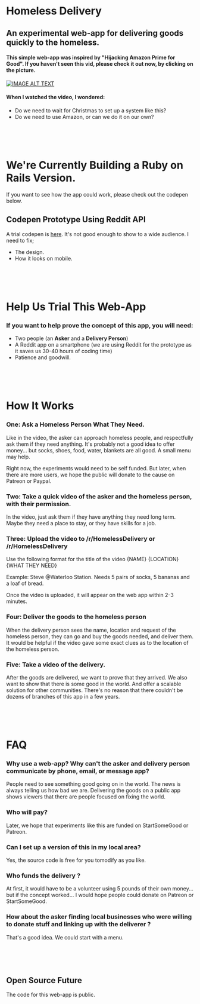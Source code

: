 # Homeless Delivery 

## An experimental web-app for delivering goods quickly to the homeless. 

#### This simple web-app was inspired by "Hijacking Amazon Prime for Good". If you haven't seen this vid, please check it out now, by clicking on the picture. 

[![IMAGE ALT TEXT](https://i.imgur.com/zydzS9B.png)](http://www.youtube.com/watch?v=8oKl_qDJHt4 "Video Title")

#### When I watched the video, I wondered:

- Do we need to wait for Christmas to set up a system like this?
- Do we need to use Amazon, or can we do it on our own?

<br/><br/><br/>

# We're Currently Building a Ruby on Rails Version. 

If you want to see how the app could work, please check out the codepen below. 


## Codepen Prototype Using Reddit API

A trial codepen is [here](https://codepen.io/Teeke/live/XWXqdLN). It's not good enough to show to a wide audience. I need to fix;

- The design. 
- How it looks on mobile.


<br/><br/><br/>

# Help Us Trial This Web-App

### If you want to help prove the concept of this app, you will need:

- Two people (an **Asker** and a **Delivery Person**)
- A Reddit app on a smartphone (we are using Reddit for the prototype as it saves us 30-40 hours of coding time)
- Patience and goodwill. 

<br/><br/><br/>

# How It Works

### One: Ask a Homeless Person What They Need. 

Like in the video, the asker can approach homeless people, and respectfully ask them if they need anything. It's probably not a good idea to offer money... but socks, shoes, food, water, blankets are all good. A small menu may help. 

Right now, the experiments would need to be self funded. But later, when there are more users, we hope the public will donate to the cause on Patreon or Paypal.  

### Two: Take a quick video of the asker and the homeless person, with their permission.

In the video, just ask them if they have anything they need long term. Maybe they need a place to stay, or they have skills for a job. 

### Three: Upload the video to /r/HomelessDelivery or /r/HomelessDelivery

Use the following format for the title of the video {NAME} {LOCATION} {WHAT THEY NEED}

Example: Steve @Waterloo Station. Needs 5 pairs of socks, 5 bananas and a loaf of bread. 

Once the video is uploaded, it will appear on the web app within 2-3 minutes. 

### Four: Deliver the goods to the homeless person

When the delivery person sees the name, location and request of the homeless person, they can go and buy the goods needed, and deliver them. It would be helpful if the video gave some exact clues as to the location of the homeless person.

### Five: Take a video of the delivery. 

After the goods are delivered, we want to prove that they arrived. We also want to show that there is some good in the world. And offer a scalable solution for other communities. There's no reason that there couldn't be dozens of branches of this app in a few years. 

<br/><br/><br/>

# FAQ

### Why use a web-app? Why can't the asker and delivery person communicate by phone, email, or message app?

People need to see something good going on in the world. The news is always telling us how bad we are. Delivering the goods on a public app shows viewers that there are people focused on fixing the world.

### Who will pay?

Later, we hope that experiments like this are funded on StartSomeGood or Patreon. 

### Can I set up a version of this in my local area?

Yes, the source code is free for you tomodify as you like. 

### Who funds the delivery ?

At first, it would have to be a volunteer using 5 pounds of their own money... but if the concept worked... I would hope people could donate on Patreon or StartSomeGood.

### How about the asker finding local businesses who were willing to donate stuff and linking up with the deliverer ?

That's a good idea. We could start with a menu. 

<br/><br/><br/>

## Open Source Future

The code for this web-app is public. 




